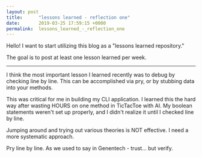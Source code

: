 ```yaml
---
layout: post
title:      "lessons learned - reflection one"
date:       2019-03-25 17:59:15 +0000
permalink:  lessons_learned_-_reflection_one
---
```



Hello! I want to start utilizing this blog as a "lessons learned repository."

The goal is to post at least one lesson learned per week.

***

I think the most important lesson I learned recently was to debug by checking line by line. This can be accomplished via pry, or by stubbing data into your methods. 

This was critical for me in building my CLI application. I learned this the hard way after wasting HOURS on one method in TicTacToe with AI. My boolean statements weren't set up properly, and I didn't realize it until I checked line by line.

Jumping around and trying out various theories is NOT effective. I need a more systematic approach.

Pry line by line. As we used to say in Genentech - trust... but verify.
